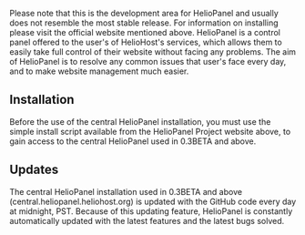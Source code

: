 Please note that this is the development area for HelioPanel and usually does not resemble the most stable release. For information on installing please visit the official website mentioned above. HelioPanel is a control panel offered to the user's of HelioHost's services, which allows them to easily take full control of their website without facing any problems. The aim of HelioPanel is to resolve any common issues that user's face every day, and to make website management much easier.

## Installation ##
Before the use of the central HelioPanel installation, you must use the simple install script available from the HelioPanel Project website above, to gain access to the central HelioPanel used in 0.3BETA and above.

## Updates ##
The central HelioPanel installation used in 0.3BETA and above (central.heliopanel.heliohost.org) is updated with the GitHub code every day at midnight, PST. Because of this updating feature, HelioPanel is constantly automatically updated with the latest features and the latest bugs solved.